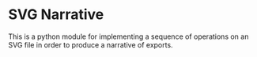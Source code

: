 # SVG Narrative

This is a python module for implementing a sequence of operations on an SVG file in order to produce a narrative of exports.


